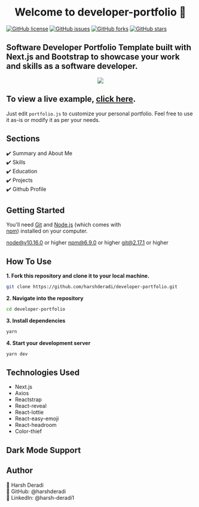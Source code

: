 <h1 align="center">Welcome to developer-portfolio 👋</h1>
<a href="https://github.com/harshderadi/developer-portfolio/blob/main/LICENSE"><img alt="GitHub license" src="https://img.shields.io/github/license/harshderadi/developer-portfolio"></a> <a href="https://github.com/harshderadi/developer-portfolio/issues"><img alt="GitHub issues" src="https://img.shields.io/github/issues/harshderadi/developer-portfolio"></a> <a href="https://github.com/harshderadi/developer-portfolio/network"><img alt="GitHub forks" src="https://img.shields.io/github/forks/harshderadi/developer-portfolio"></a> <a href="https://github.com/harshderadi/developer-portfolio/stargazers"><img alt="GitHub stars" src="https://img.shields.io/github/stars/harshderadi/developer-portfolio"></a>

## Software Developer Portfolio Template built with Next.js and Bootstrap to showcase your work and skills as a software developer.

<p align="center">
  <kbd>
    <img src="https://github.com/harshderadi/developer-portfolio/blob/master/picture.PNG"></img>
  </kbd>
</p>

## To view a live example, **[click here](https://developer-portfolio-harshderadi.vercel.app/)**.

Just edit `portfolio.js` to customize your personal portfolio. Feel free to use it as-is or modify it as per your needs.  

## Sections

✔️ Summary and About Me  
✔️ Skills  
✔️ Education    
✔️ Projects  
✔️ Github Profile  

## Getting Started

You'll need [Git](https://git-scm.com) and [Node.js](https://nodejs.org/en/download/) (which comes with  
[npm](http://npmjs.com)) installed on your computer.  

node@v10.16.0 or higher
npm@6.9.0 or higher
git@2.17.1 or higher


## How To Use

**1. Fork this repository and clone it to your local machine.**

   ```bash
   git clone https://github.com/harshderadi/developer-portfolio.git
   ```
**2. Navigate into the repository**

```bash
cd developer-portfolio
```
**3. Install dependencies**

```bash
yarn
```

**4. Start your development server**

```bash
yarn dev
```


## Technologies Used  

- Next.js  
- Axios  
- Reactstrap  
- React-reveal  
- React-lottie  
- React-easy-emoji  
- React-headroom  
- Color-thief     

## Dark Mode Support

## Author
👤 Harsh Deradi   
🔗 GitHub: @harshderadi    
🔗 LinkedIn: @harsh-deradi1    

